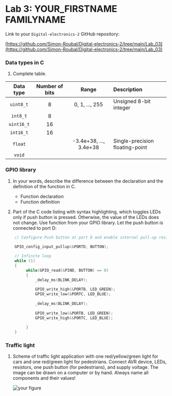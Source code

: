 # Lab 3: YOUR_FIRSTNAME FAMILYNAME

Link to your `Digital-electronics-2` GitHub repository:

   [https://github.com/Simon-Roubal/Digital-electronics-2/tree/main/Lab_03](https://github.com/Simon-Roubal/Digital-electronics-2/tree/main/Lab_03)


### Data types in C

1. Complete table.

| **Data type** | **Number of bits** | **Range** | **Description** |
| :-: | :-: | :-: | :-- | 
| `uint8_t`  | 8 | 0, 1, ..., 255 | Unsigned 8-bit integer |
| `int8_t`   | 8 |  |  |
| `uint16_t` | 16 |  |  |
| `int16_t`  | 16 |  |  |
| `float`    |  | -3.4e+38, ..., 3.4e+38 | Single-precision floating-point |
| `void`     |  |  |  |


### GPIO library

1. In your words, describe the difference between the declaration and the definition of the function in C.
   * Function declaration
   * Function definition

2. Part of the C code listing with syntax highlighting, which toggles LEDs only if push button is pressed. Otherwise, the value of the LEDs does not change. Use function from your GPIO library. Let the push button is connected to port D:

```c
    // Configure Push button at port D and enable internal pull-up resistor
    
    GPIO_config_input_pullup(&PORTD, BUTTON);

    // Infinite loop
    while (1)
    {
         while(GPIO_read(&PIND, BUTTON) == 0)
         {
             _delay_ms(BLINK_DELAY);
             
             GPIO_write_high(&PORTB, LED_GREEN);
             GPIO_write_low(&PORTC, LED_BLUE);
             
             _delay_ms(BLINK_DELAY);
             
             GPIO_write_low(&PORTB, LED_GREEN);
             GPIO_write_high(&PORTC, LED_BLUE);
             
         }
    }
```


### Traffic light

1. Scheme of traffic light application with one red/yellow/green light for cars and one red/green light for pedestrians. Connect AVR device, LEDs, resistors, one push button (for pedestrians), and supply voltage. The image can be drawn on a computer or by hand. Always name all components and their values!

   ![your figure]()
